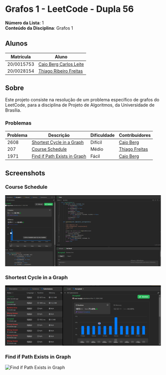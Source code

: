 # Grafos 1 - LeetCode - Dupla 56

**Número da Lista**: 1<br>
**Conteúdo da Disciplina**: Grafos 1<br>

## Alunos
|Matrícula | Aluno |
| -- | -- |
| 20/0015753  |  [Caio Berg Carlos Leite](https://github.com/Caio-bergbjj) |
| 20/0028154 |  [Thiago Ribeiro Freitas](https://github.com/thiagorfreitas) |

## Sobre 
Este projeto consiste na resolução de um problema específico de grafos do LeetCode, para a disciplina de Projeto de Algoritmos, da Universidade de Brasília.

### Problemas

|Problema | Descrição | Dificuldade| Contribuidores
| -- | -- | -- | -- |
| 2608  |  [Shortest Cycle in a Graph](https://leetcode.com/problems/shortest-cycle-in-a-graph/) | Difícil | [Caio Berg](https://github.com/Caio-bergbjj) |
| 207  |  [Course Schedule](https://leetcode.com/problems/course-schedule/) | Médio | [Thiago Freitas](https://github.com/thiagorfreitas) |
| 1971 | [Find if Path Exists in Graph](https://leetcode.com/problems/find-if-path-exists-in-graph/) | Fácil | [Caio Berg](https://github.com/Caio-bergbjj) |

## Screenshots

### Course Schedule
![207 Course Schedule](./207_Course_Schedule/207_Success.png)

### Shortest Cycle in a Graph
![2608 Shortest Cycle in a Graph](./2608_Shortest%20Cycle%20in%20a%20Graph//2608_Succes.png)

### Find if Path Exists in Graph
![Find if Path Exists in Graph](./1971_Find_if_Path_Exists_in_Graph/)





